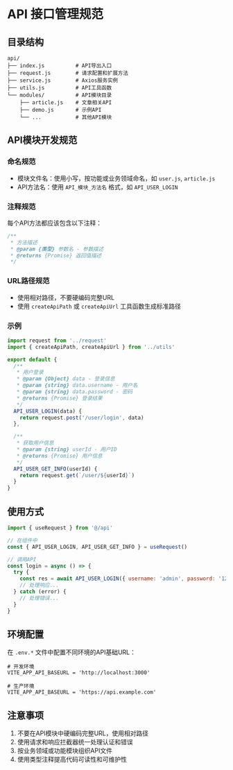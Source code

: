 # API 接口管理规范

## 目录结构

```
api/
├── index.js          # API导出入口
├── request.js        # 请求配置和扩展方法
├── service.js        # Axios服务实例
├── utils.js          # API工具函数
└── modules/          # API模块目录
    ├── article.js    # 文章相关API
    ├── demo.js       # 示例API
    └── ...           # 其他API模块
```

## API模块开发规范

### 命名规范

- 模块文件名：使用小写，按功能或业务领域命名，如 `user.js`, `article.js`
- API方法名：使用 `API_模块_方法名` 格式，如 `API_USER_LOGIN`

### 注释规范

每个API方法都应该包含以下注释：

```javascript
/**
 * 方法描述
 * @param {类型} 参数名 - 参数描述
 * @returns {Promise} 返回值描述
 */
```

### URL路径规范

- 使用相对路径，不要硬编码完整URL
- 使用 `createApiPath` 或 `createApiUrl` 工具函数生成标准路径

### 示例

```javascript
import request from '../request'
import { createApiPath, createApiUrl } from '../utils'

export default {
  /**
   * 用户登录
   * @param {Object} data - 登录信息
   * @param {string} data.username - 用户名
   * @param {string} data.password - 密码
   * @returns {Promise} 登录结果
   */
  API_USER_LOGIN(data) {
    return request.post('/user/login', data)
  },

  /**
   * 获取用户信息
   * @param {string} userId - 用户ID
   * @returns {Promise} 用户信息
   */
  API_USER_GET_INFO(userId) {
    return request.get(`/user/${userId}`)
  }
}
```

## 使用方式

```javascript
import { useRequest } from '@/api'

// 在组件中
const { API_USER_LOGIN, API_USER_GET_INFO } = useRequest()

// 调用API
const login = async () => {
  try {
    const res = await API_USER_LOGIN({ username: 'admin', password: '123456' })
    // 处理响应...
  } catch (error) {
    // 处理错误...
  }
}
```

## 环境配置

在 `.env.*` 文件中配置不同环境的API基础URL：

```
# 开发环境
VITE_APP_API_BASEURL = 'http://localhost:3000'

# 生产环境
VITE_APP_API_BASEURL = 'https://api.example.com'
```

## 注意事项

1. 不要在API模块中硬编码完整URL，使用相对路径
2. 使用请求和响应拦截器统一处理认证和错误
3. 按业务领域或功能模块组织API文件
4. 使用类型注释提高代码可读性和可维护性
